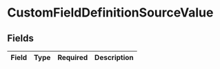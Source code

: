 # CustomFieldDefinitionSourceValue


## Fields

| Field       | Type        | Required    | Description |
| ----------- | ----------- | ----------- | ----------- |